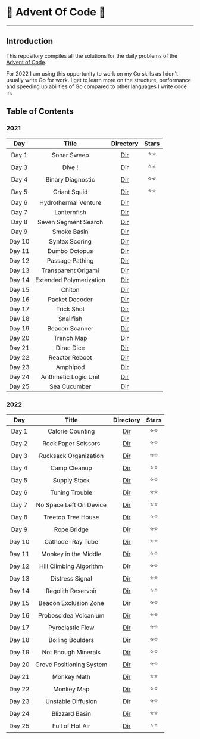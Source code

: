 # 🎄 Advent Of Code 🎄

---

## Introduction

This repository compiles all the solutions for the daily problems of the
[Advent of Code](https://adventofcode.com/).

For 2022 I am using this opportunity to work on my Go skills as I don't usually
write Go for work. I get to learn more on the structure, performance and
speeding up abilities of Go compared to other languages I write code in.

## Table of Contents

### 2021

|  Day   |          Title          |                                    Directory                                    | Stars  |
| :----: | :---------------------: | :-----------------------------------------------------------------------------: | :----: |
| Day 1  |       Sonar Sweep       | [Dir](https://gitlab.com/loicdiridollou/advent-of-code/-/blob/main/2021/day01/) | ⭐️⭐️ |
| Day 3  |         Dive !          | [Dir](https://gitlab.com/loicdiridollou/advent-of-code/-/blob/main/2021/day03/) | ⭐️⭐️ |
| Day 4  |    Binary Diagnostic    | [Dir](https://gitlab.com/loicdiridollou/advent-of-code/-/blob/main/2021/day04/) | ⭐️⭐️ |
| Day 5  |      Griant Squid       | [Dir](https://gitlab.com/loicdiridollou/advent-of-code/-/blob/main/2021/day05/) | ⭐️⭐️ |
| Day 6  |  Hydrothermal Venture   | [Dir](https://gitlab.com/loicdiridollou/advent-of-code/-/blob/main/2021/day06/) |        |
| Day 7  |       Lanternfish       | [Dir](https://gitlab.com/loicdiridollou/advent-of-code/-/blob/main/2021/day07/) |        |
| Day 8  |  Seven Segment Search   | [Dir](https://gitlab.com/loicdiridollou/advent-of-code/-/blob/main/2021/day08/) |        |
| Day 9  |       Smoke Basin       | [Dir](https://gitlab.com/loicdiridollou/advent-of-code/-/blob/main/2021/day09/) |        |
| Day 10 |     Syntax Scoring      | [Dir](https://gitlab.com/loicdiridollou/advent-of-code/-/blob/main/2021/day10/) |        |
| Day 11 |      Dumbo Octopus      | [Dir](https://gitlab.com/loicdiridollou/advent-of-code/-/blob/main/2021/day11/) |        |
| Day 12 |     Passage Pathing     | [Dir](https://gitlab.com/loicdiridollou/advent-of-code/-/blob/main/2021/day12/) |        |
| Day 13 |   Transparent Origami   | [Dir](https://gitlab.com/loicdiridollou/advent-of-code/-/blob/main/2021/day13/) |        |
| Day 14 | Extended Polymerization | [Dir](https://gitlab.com/loicdiridollou/advent-of-code/-/blob/main/2021/day14/) |        |
| Day 15 |         Chiton          | [Dir](https://gitlab.com/loicdiridollou/advent-of-code/-/blob/main/2021/day15/) |        |
| Day 16 |     Packet Decoder      | [Dir](https://gitlab.com/loicdiridollou/advent-of-code/-/blob/main/2021/day16/) |        |
| Day 17 |       Trick Shot        | [Dir](https://gitlab.com/loicdiridollou/advent-of-code/-/blob/main/2021/day17/) |        |
| Day 18 |        Snailfish        | [Dir](https://gitlab.com/loicdiridollou/advent-of-code/-/blob/main/2021/day18/) |        |
| Day 19 |     Beacon Scanner      | [Dir](https://gitlab.com/loicdiridollou/advent-of-code/-/blob/main/2021/day19/) |        |
| Day 20 |       Trench Map        | [Dir](https://gitlab.com/loicdiridollou/advent-of-code/-/blob/main/2021/day20/) |        |
| Day 21 |       Dirac Dice        | [Dir](https://gitlab.com/loicdiridollou/advent-of-code/-/blob/main/2021/day21/) |        |
| Day 22 |     Reactor Reboot      | [Dir](https://gitlab.com/loicdiridollou/advent-of-code/-/blob/main/2021/day22/) |        |
| Day 23 |        Amphipod         | [Dir](https://gitlab.com/loicdiridollou/advent-of-code/-/blob/main/2021/day23/) |        |
| Day 24 |  Arithmetic Logic Unit  | [Dir](https://gitlab.com/loicdiridollou/advent-of-code/-/blob/main/2021/day24/) |        |
| Day 25 |      Sea Cucumber       | [Dir](https://gitlab.com/loicdiridollou/advent-of-code/-/blob/main/2021/day25/) |        |

### 2022

|  Day   |          Title           |                                    Directory                                    | Stars  |
| :----: | :----------------------: | :-----------------------------------------------------------------------------: | :----: |
| Day 1  |     Calorie Counting     | [Dir](https://gitlab.com/loicdiridollou/advent-of-code/-/blob/main/2022/day01/) | ⭐️⭐️ |
| Day 2  |   Rock Paper Scissors    | [Dir](https://gitlab.com/loicdiridollou/advent-of-code/-/blob/main/2022/day02/) | ⭐️⭐️ |
| Day 3  |  Rucksack Organization   | [Dir](https://gitlab.com/loicdiridollou/advent-of-code/-/blob/main/2022/day03/) | ⭐️⭐️ |
| Day 4  |       Camp Cleanup       | [Dir](https://gitlab.com/loicdiridollou/advent-of-code/-/blob/main/2022/day04/) | ⭐️⭐️ |
| Day 5  |       Supply Stack       | [Dir](https://gitlab.com/loicdiridollou/advent-of-code/-/blob/main/2022/day05/) | ⭐️⭐️ |
| Day 6  |      Tuning Trouble      | [Dir](https://gitlab.com/loicdiridollou/advent-of-code/-/blob/main/2022/day06/) | ⭐️⭐️ |
| Day 7  | No Space Left On Device  | [Dir](https://gitlab.com/loicdiridollou/advent-of-code/-/blob/main/2022/day07/) | ⭐️⭐️ |
| Day 8  |    Treetop Tree House    | [Dir](https://gitlab.com/loicdiridollou/advent-of-code/-/blob/main/2022/day08/) | ⭐️⭐️ |
| Day 9  |       Rope Bridge        | [Dir](https://gitlab.com/loicdiridollou/advent-of-code/-/blob/main/2022/day09/) | ⭐️⭐️ |
| Day 10 |     Cathode-Ray Tube     | [Dir](https://gitlab.com/loicdiridollou/advent-of-code/-/blob/main/2022/day10/) | ⭐️⭐️ |
| Day 11 |   Monkey in the Middle   | [Dir](https://gitlab.com/loicdiridollou/advent-of-code/-/blob/main/2022/day11/) | ⭐️⭐️ |
| Day 12 | Hill Climbing Algorithm  | [Dir](https://gitlab.com/loicdiridollou/advent-of-code/-/blob/main/2022/day12/) | ⭐️⭐️ |
| Day 13 |     Distress Signal      | [Dir](https://gitlab.com/loicdiridollou/advent-of-code/-/blob/main/2022/day13/) | ⭐️⭐️ |
| Day 14 |    Regolith Reservoir    | [Dir](https://gitlab.com/loicdiridollou/advent-of-code/-/blob/main/2022/day14/) | ⭐️⭐️ |
| Day 15 |  Beacon Exclusion Zone   | [Dir](https://gitlab.com/loicdiridollou/advent-of-code/-/blob/main/2022/day15/) | ⭐️⭐️ |
| Day 16 |  Proboscidea Volcanium   | [Dir](https://gitlab.com/loicdiridollou/advent-of-code/-/blob/main/2022/day16/) | ⭐️⭐️ |
| Day 17 |     Pyroclastic Flow     | [Dir](https://gitlab.com/loicdiridollou/advent-of-code/-/blob/main/2022/day17/) | ⭐️⭐️ |
| Day 18 |     Boiling Boulders     | [Dir](https://gitlab.com/loicdiridollou/advent-of-code/-/blob/main/2022/day18/) | ⭐️⭐️ |
| Day 19 |   Not Enough Minerals    | [Dir](https://gitlab.com/loicdiridollou/advent-of-code/-/blob/main/2022/day19/) | ⭐️⭐️ |
| Day 20 | Grove Positioning System | [Dir](https://gitlab.com/loicdiridollou/advent-of-code/-/blob/main/2022/day20/) | ⭐️⭐️ |
| Day 21 |       Monkey Math        | [Dir](https://gitlab.com/loicdiridollou/advent-of-code/-/blob/main/2022/day21/) | ⭐️⭐️ |
| Day 22 |        Monkey Map        | [Dir](https://gitlab.com/loicdiridollou/advent-of-code/-/blob/main/2022/day22/) | ⭐️⭐️ |
| Day 23 |    Unstable Diffusion    | [Dir](https://gitlab.com/loicdiridollou/advent-of-code/-/blob/main/2022/day23/) | ⭐️⭐️ |
| Day 24 |      Blizzard Basin      | [Dir](https://gitlab.com/loicdiridollou/advent-of-code/-/blob/main/2022/day24/) | ⭐️⭐️ |
| Day 25 |     Full of Hot Air      | [Dir](https://gitlab.com/loicdiridollou/advent-of-code/-/blob/main/2022/day25/) | ⭐️⭐️ |
